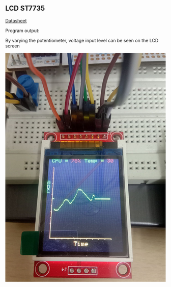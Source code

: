 ## LCD ST7735

[Datasheet](https://www.displayfuture.com/Display/datasheet/controller/ST7735.pdf)

Program output:

By varying the potentiometer, voltage input level can be seen on the LCD screen

![lcd_st7735](https://github.com/divyamSoni/nucleo-STM32F767zi/blob/master/Bare-metal/23-SPI_LCD_ST7735/TFT_ST7735.jpg)
